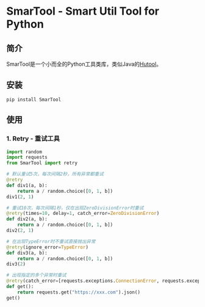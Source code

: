 # SmarTool - Smart Util Tool for Python

## 简介

SmarTool是一个小而全的Python工具类库，类似Java的[Hutool][1]。

## 安装

`pip install SmarTool`

## 使用

### 1. Retry - 重试工具

```python
import random
import requests
from SmarTool import retry

# 默认重试5次，每次间隔2秒，所有异常都重试
@retry
def div1(a, b):
    return a / random.choice([0, 1, b])
div1(2, 1)

# 重试10次，每次间隔1秒，仅在出现ZeroDivisionError时重试
@retry(times=10, delay=1, catch_error=ZeroDivisionError)
def div2(a, b):
    return a / random.choice([0, 1, b])
div2(2, 1)

# 在出现TypeError时不重试直接抛出异常
@retry(ignore_error=TypeError)
def div3(a, b):
    return a / random.choice([0, 1, b])
div3(2)

# 出现指定的多个异常时重试
@retry(catch_error=[requests.exceptions.ConnectionError, requests.exceptions.ConnectTimeout])
def get():
    return requests.get("https://xxx.com").json()
get()
```


[1]: https://github.com/dromara/hutool
